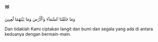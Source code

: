 ##### 16

<span class="ayah">وَمَا خَلَقْنَا ٱلسَّمَآءَ وَٱلْأَرْضَ وَمَا بَيْنَهُمَا لَٰعِبِينَ</span>

<span class="ayah_translation">Dan tidaklah Kami ciptakan Iangit dan bumi dan segala yang ada di antara keduanya dengan bermain-main.</span>
